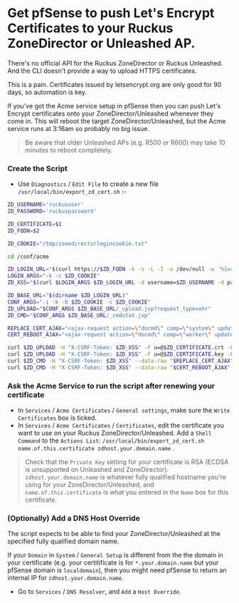 # Get pfSense to push Let's Encrypt Certificates to your Ruckus ZoneDirector or Unleashed AP.

There's no official API for the Ruckus ZoneDirector or Ruckus Unleashed. And the CLI doesn't provide a way to upload HTTPS certificates.

This is a pain. Certificates issued by letsencrypt.org are only good for 90 days, so automation is key.

If you've got the Acme service setup in pfSense then you can push Let's Encrypt certificates onto your ZoneDirector/Unleashed whenever they come in.
This will reboot the target ZoneDirector/Unleashed, but the Acme service runs at 3:16am so probably no big issue.
> Be aware that older Unleashed APs (e.g. R500 or R600) may take 10 minutes to reboot completely.


### Create the Script

* Use `Diagnostics` / `Edit File` to create a new file `/usr/local/bin/export_zd_cert.sh` :-

```sh
ZD_USERNAME='ruckususer'
ZD_PASSWORD='ruckuspassword'

ZD_CERTIFICATE=$1
ZD_FQDN=$2

ZD_COOKIE="/tmp/zonedirectorlogincookie.txt"

cd /conf/acme

ZD_LOGIN_URL="$(curl https://$ZD_FQDN -k -s -L -I -o /dev/null -w '%{url_effective}')"
LOGIN_ARGS="-k -c $ZD_COOKIE"
ZD_XSS="$(curl $LOGIN_ARGS $ZD_LOGIN_URL -d username=$ZD_USERNAME -d password=$ZD_PASSWORD -d ok=Log\ In -i | awk '/^HTTP_X_CSRF_TOKEN:/ { print $2 }' | tr -d '\040\011\012\015')"

ZD_BASE_URL="$(dirname $ZD_LOGIN_URL)"
CONF_ARGS="-i -k -b $ZD_COOKIE -c $ZD_COOKIE"
ZD_UPLOAD="$CONF_ARGS $ZD_BASE_URL/_upload.jsp?request_type=xhr"
ZD_CMD="$CONF_ARGS $ZD_BASE_URL/_cmdstat.jsp"

REPLACE_CERT_AJAX="<ajax-request action=\"docmd\" comp=\"system\" updater=\"rid.0.5\" xcmd=\"replace-cert\" checkAbility=\"6\" timeout=\"-1\"><xcmd cmd=\"replace-cert\" cn=\"$ZD_FQDN\"/></ajax-request>"
CERT_REBOOT_AJAX="<ajax-request action=\"docmd\" comp=\"worker\" updater=\"rid.0.5\" xcmd=\"cert-reboot\" checkAbility=\"6\"><xcmd cmd=\"cert-reboot\" action=\"undefined\"/></ajax-request>"

curl $ZD_UPLOAD -H "X-CSRF-Token: $ZD_XSS" -F u=@$ZD_CERTIFICATE.crt -F action=uploadcert -F callback=uploader_uploadcert
curl $ZD_UPLOAD -H "X-CSRF-Token: $ZD_XSS" -F u=@$ZD_CERTIFICATE.key -F action=uploadprivatekey -F callback=uploader_uploadprivatekey
curl $ZD_CMD -H "X-CSRF-Token: $ZD_XSS" --data-raw "$REPLACE_CERT_AJAX"
curl $ZD_CMD -H "X-CSRF-Token: $ZD_XSS" --data-raw "$CERT_REBOOT_AJAX"
```

### Ask the Acme Service to run the script after renewing your certificate

* In `Services` / `Acme Certificates` / `General settings`, make sure the `Write Certificates` box is ticked.
* In `Services` / `Acme Certificates` / `Certificates`, edit the certificate you want to use on your Ruckus ZoneDirector/Unleashed. Add a `Shell Command` to the `Actions List`: `/usr/local/bin/export_zd_cert.sh name.of.this.certificate zdhost.your.domain.name` .
> Check that the `Private Key` setting for your certificate is RSA (ECDSA is unsupported on Unleashed and ZoneDirector).
> `zdhost.your.domain.name` is whatever fully qualified hostname you're using for your ZoneDirector/Unleashed, and `name.of.this.certificate` is what you entered in the `Name` box for this certificate.

### (Optionally) Add a DNS Host Override

The script expects to be able to find your ZoneDirector/Unleashed at the specified fully qualified domain name.

If your `Domain` in `System` / `General Setup` is different from the the domain in your certificate (e.g. your certitificate is for `*.your.domain.name` but your pfSense domain is `localdomain`), then you might need pfSense to return an internal IP for `zdhost.your.domain.name`.
* Go to `Services` / `DNS Resolver`, and `Add` a `Host Override`.
